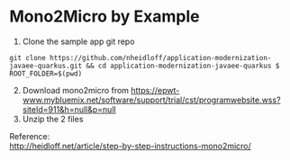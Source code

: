 # Mono2Micro by Example


1. Clone the sample app git repo
```
git clone https://github.com/nheidloff/application-modernization-javaee-quarkus.git && cd application-modernization-javaee-quarkus $ ROOT_FOLDER=$(pwd)
```
2. Download mono2micro from https://epwt-www.mybluemix.net/software/support/trial/cst/programwebsite.wss?siteId=911&h=null&p=null  
3. Unzip the 2 files  
  
Reference:  
http://heidloff.net/article/step-by-step-instructions-mono2micro/
